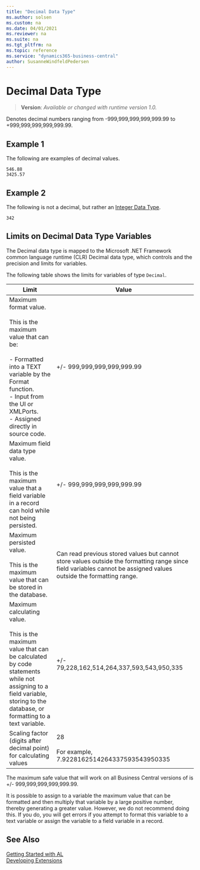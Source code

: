 ```yaml
---
title: "Decimal Data Type"
ms.author: solsen
ms.custom: na
ms.date: 04/01/2021
ms.reviewer: na
ms.suite: na
ms.tgt_pltfrm: na
ms.topic: reference
ms.service: "dynamics365-business-central"
author: SusanneWindfeldPedersen
---
```

[//]: # (START>DO_NOT_EDIT)
[//]: # (IMPORTANT:Do not edit any of the content between here and the END>DO_NOT_EDIT.)
[//]: # (Any modifications should be made in the .xml files in the ModernDev repo.)
# Decimal Data Type
> **Version**: _Available or changed with runtime version 1.0._

Denotes decimal numbers ranging from -999,999,999,999,999.99 to +999,999,999,999,999.99.




[//]: # (IMPORTANT: END>DO_NOT_EDIT)

## Example 1

The following are examples of decimal values.  

```
546.88  
3425.57  
```  

## Example 2

 The following is not a decimal, but rather an [Integer Data Type](../library.md).  

```
342  
```  

## Limits on Decimal Data Type Variables  

The Decimal data type is mapped to the Microsoft .NET Framework common language runtime \(CLR\) Decimal data type, which controls and the precision and limits for variables.  

The following table shows the limits for variables of type `Decimal`.  

|Limit|Value|
|-----------|------------------------------|  
|Maximum format value.<br /><br /> This is the maximum value that can be:<br /><br /> -   Formatted into a TEXT variable by the Format function.<br />-   Input from the UI or XMLPorts.<br />-   Assigned directly in source code.|+/- 999,999,999,999,999.99|
|Maximum field data type value.<br /><br /> This is the maximum value that a field variable in a record can hold while not being persisted.|+/- 999,999,999,999,999.99| 
|Maximum persisted value.<br /><br /> This is the maximum value that can be stored in the database.|Can read previous stored values but cannot store values outside the formatting range since field variables cannot be assigned values outside the formatting range.|
|Maximum calculating value.<br /><br /> This is the maximum value that can be calculated by code statements while not assigning to a field variable, storing to the database, or formatting to a text variable.|+/- 79,228,162,514,264,337,593,543,950,335|
|Scaling factor (digits after decimal point) for calculating values|28<br /><br />For example, 7.9228162514264337593543950335|  


The maximum safe value that will work on all Business Central versions of is +/- 999,999,999,999,999.99.

It is possible to assign to a variable the maximum value that can be formatted and then multiply that variable by a large positive number, thereby generating a greater value. However, we do not recommend doing this. If you do, you will get errors if you attempt to format this variable to a text variable or assign the variable to a field variable in a record.
 
## See Also
[Getting Started with AL](../../devenv-get-started.md)  
[Developing Extensions](../../devenv-dev-overview.md)